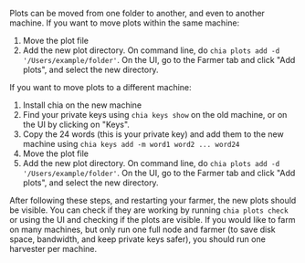 Plots can be moved from one folder to another, and even to another machine. If you want to move plots within the same machine:

1. Move the plot file 
2. Add the new plot directory. On command line, do `chia plots add -d '/Users/example/folder'`. On the UI, go to the Farmer tab and click "Add plots", and select the new directory.

If you want to move plots to a different machine:
1. Install chia on the new machine
2. Find your private keys using `chia keys show` on the old machine, or on the UI by clicking on "Keys".
3. Copy the 24 words (this is your private key) and add them to the new machine using `chia keys add -m word1 word2 ... word24`
4. Move the plot file
5. Add the new plot directory. On command line, do `chia plots add -d '/Users/example/folder'`. On the UI, go to the Farmer tab and click "Add plots", and select the new directory.


After following these steps, and restarting your farmer, the new plots should be visible. You can check if they are working by running `chia plots check` or using the UI and checking if the plots are visible. If you would like to farm on many machines, but only run one full node and farmer (to save disk space, bandwidth, and keep private keys safer), you should run one harvester per machine.
